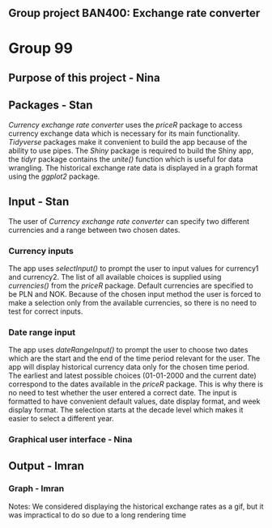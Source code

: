 Group project BAN400: Exchange rate converter
---------------------------------------------
# Group 99

## Purpose of this project - Nina

## Packages - Stan

*Currency exchange rate converter* uses the *priceR* package to access currency exchange data which is necessary for its main functionality. *Tidyverse* packages make it convenient to build the app because of the ability to use pipes. The *Shiny* package is required to build the Shiny app, the *tidyr* package contains the *unite()* function which is useful for data wrangling. The historical exchange rate data is displayed in a graph format using the *ggplot2* package.

## Input - Stan

The user of *Currency exchange rate converter* can specify two different currencies and a range between two chosen dates.

### Currency inputs

The app uses *selectInput()* to prompt the user to input values for currency1 and currency2. The list of all available choices is supplied using *currencies()* from the *priceR* package. Default currencies are specified to be PLN and NOK. Because of the chosen input method the user is forced to make a selection only from the available currencies, so there is no need to test for correct inputs.

### Date range input

The app uses *dateRangeInput()* to prompt the user to choose two dates which are the start and the end of the time period relevant for the user. The app will display historical currency data only for the chosen time period. The earliest and latest possible choices (01-01-2000 and the current date) correspond to the dates available in the *priceR* package. This is why there is no need to test whether the user entered a correct date. The input is formatted to have convenient default values, date display format, and week display format. The selection starts at the decade level which makes it easier to select a different year.

### Graphical user interface - Nina

## Output - Imran

### Graph - Imran

Notes:
We considered displaying the historical exchange rates as a gif, but it was impractical to do so due to a long rendering time